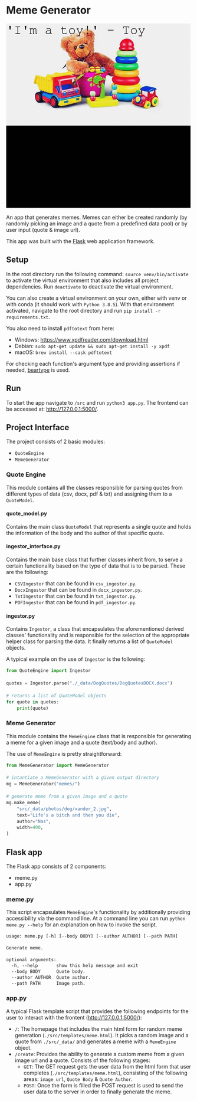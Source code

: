 # Meme Generator

![](memes.gif)

An app that generates memes. Memes can either be created randomly (by randomly picking an image and a quote from a predefined data pool) or by user input (quote & image url).

This app was built with the [Flask](https://palletsprojects.com/p/flask/)
web application framework.

## Setup

In the root directory run the following command: `source venv/bin/activate` to activate the virtual environment that also includes all project dependencies. Run `deactivate` to deactivate the virtual environment.

You can also create a virtual environment on your own, either with venv or with conda (it should work with `Python 3.8.5`). With that environment activated, navigate to the root directory and run `pip install -r requirements.txt`.

You also need to install `pdftotext` from here:

- Windows: https://www.xpdfreader.com/download.html
- Debian: `sudo apt-get update && sudo apt-get install -y xpdf`
- macOS: `brew install --cask pdftotext`

For checking each function's argument type and providing assertions if needed, [beartype](https://pypi.org/project/beartype/) is used.

## Run

To start the app navigate to `/src` and run `python3 app.py`. The frontend can be accessed at: http://127.0.0.1:5000/.

## Project Interface

The project consists of 2 basic modules:

- `QuoteEngine`
- `MemeGenerator`

### Quote Engine

This module contains all the classes responsible for parsing quotes from different types of data (csv, docx, pdf & txt) and assigning them to a `QuoteModel`.

#### quote_model.py

Contains the main class `QuoteModel` that represents a single quote and holds the information of the body and the author of that specific quote.

#### ingestor_interface.py

Contains the main base class that further classes inherit from, to serve a certain functionality based on the type of data that is to be parsed. These are the following:

- `CSVIngestor` that can be found in `csv_ingestor.py`.
- `DocxIngestor` that can be found in `docx_ingestor.py`.
- `TxtIngestor` that can be found in `txt_ingestor.py`.
- `PDFIngestor` that can be found in `pdf_ingestor.py`.

#### ingestor.py

Contains `Ingestor`, a class that encapsulates the aforementioned derived classes' functionality and is responsible for the selection of the appropriate helper class for parsing the data. It finally returns a list of `QuoteModel` objects.

A typical example on the use of `Ingestor` is the following:

```python
from QuoteEngine import Ingestor

quotes = Ingestor.parse("./_data/DogQuotes/DogQuotesDOCX.docx")

# returns a list of QuoteModel objects
for quote in quotes:
    print(quote)
```

### Meme Generator

This module contains the `MemeEngine` class that is responsible for generating a meme for a given image and a quote (text/body and author).

The use of `MemeEngine` is pretty straightforward:

```python
from MemeGenerator import MemeGenerator

# intantiate a MemeGenerator with a given output directory
mg = MemeGenerator("memes/")

# generate meme from a given image and a quote
mg.make_meme(
    "src/_data/photos/dog/xander_2.jpg",
    text="Life's a bitch and then you die",
    author="Nas",
    width=400,
)
```

## Flask app

The Flask app consists of 2 components:

- meme.py
- app.py

### meme.py

This script encapsulates `MemeEngine`'s functionality by additionally providing accessibility via the command line. At a command line you can run `python meme.py --help` for an explanation on how to invoke the script.

```console
usage: meme.py [-h] [--body BODY] [--author AUTHOR] [--path PATH]

Generate meme.

optional arguments:
  -h, --help       show this help message and exit
  --body BODY      Quote body.
  --author AUTHOR  Quote author.
  --path PATH      Image path.

```

### app.py

A typical Flask template script that provides the following endpoints for the user to interact with the frontent (http://127.0.0.1:5000/):

- `/`: The homepage that includes the main html form for random meme generation (`./src/templates/meme.html`). It picks a random image and a quote from `./src/_data/` and generates a meme with a `MemeEngine` object.
- `/create`: Provides the ability to generate a custom meme from a given image url and a quote. Consists of the following stages:
  - `GET`: The GET request gets the user data from the html form that user completes (`./src/templates/meme.html`), consisting of the following areas: `image url`, `Quote Body` & `Quote Author`.
  - `POST`: Once the form is filled the POST request is used to send the user data to the server in order to finally generate the meme.
